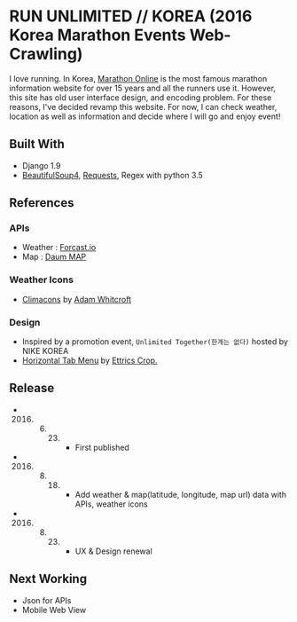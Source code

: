 # RUN UNLIMITED // KOREA (2016 Korea Marathon Events Web-Crawling) 
I love running. In Korea, [Marathon Online](http://www.marathon.pe.kr/schedule_index.html) is the most famous marathon information website for over 15 years and all the runners use it. However, this site has old user interface design, and encoding problem.
For these reasons, I've decided revamp this website. For now, I can check weather, location as well as information and decide where I will go and enjoy event!

## Built With
* Django 1.9 
* [BeautifulSoup4](https://www.crummy.com/software/BeautifulSoup/bs4/doc/), [Requests](http://docs.python-requests.org/en/master/), Regex with python 3.5

## References
### APIs
* Weather : [Forcast.io](https://developer.forecast.io/)
* Map : [Daum MAP](http://apis.map.daum.net/web/)

### Weather Icons
* [Climacons](http://adamwhitcroft.com/climacons/) by [Adam Whitcroft](https://twitter.com/adamwhitcroft)

### Design
* Inspired by a promotion event, `Unlimited Together(한계는 없다)` hosted by NIKE KOREA
* [Horizontal Tab Menu](http://codepen.io/ettrics/pen/qEeZRY) by [Ettrics Crop.](http://ettrics.com/portfolio/)

## Release
* 2016. 06. 23. - First published
* 2016. 08. 18. - Add weather & map(latitude, longitude, map url) data with APIs, weather icons
* 2016. 08. 23. - UX & Design renewal

## Next Working
* Json for APIs
* Mobile Web View